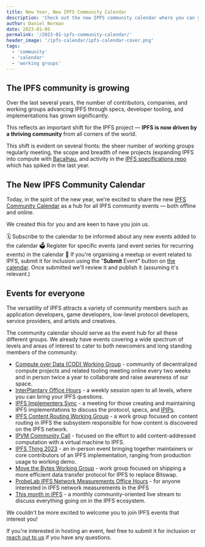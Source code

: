 ```yaml
---
title: New Year, New IPFS Community Calendar
description: 'Check out the new IPFS community calendar where you can you can discover and register for IPFS community events, working group meetings, and more.'
author: Daniel Norman
date: 2023-01-05
permalink: '/2023-01-ipfs-community-calendar/'
header_image: '/ipfs-calendar/ipfs-calendar-cover.png'
tags:
  - 'community'
  - 'calendar'
  - 'working groups'
---
```


## The IPFS community is growing

Over the last several years, the number of contributors, companies, and working groups advancing IPFS through specs, developer tooling, and implementations has grown significantly.

This reflects an important shift for the IPFS project — **IPFS is now driven by a thriving community** from all corners of the world.

This shift is evident on several fronts: the sheer number of working groups regularly meeting, the scope and breadth of new projects (expanding IPFS into compute with [Bacalhau](https://www.bacalhau.org/), and activity in the [IPFS specifications repo](https://github.com/ipfs/specs/) which has spiked in the last year.


## The New IPFS Community Calendar

Today, in the spirit of the new year, we're excited to share the new [IPFS Community Calendar](https://ipfs.fyi/calendar) as a hub for all IPFS community events — both offline and online.

We created this for you and are keen to have you join us.

🗓 Subscribe to the calendar to be informed about any new events added to the calendar
🗳 Register for specific events (and event series for recurring events) in the calendar
🎫 If you're organising a meetup or event related to IPFS, submit it for inclusion using the "**Submit** Event" button on [the calendar](https://ipfs.fyi/calendar). Once submitted we'll review it and publish it (assuming it's relevant.)

## Events for everyone

The versatility of IPFS attracts a variety of community members such as application developers, game developers, low-level protocol developers, service providers, and artists and creatives.

The community calendar should serve as the event hub for all these different groups. We already have events covering a wide spectrum of levels and areas of interest to cater to both newcomers and long standing members of the community:

- [Compute over Data (COD) Working Group](https://lu.ma/codwg) - community of decentralized compute projects and related tooling meeting online every two weeks and in person twice a year to collaborate and raise awareness of our space.
- [InterPlantary Office Hours](https://lu.ma/IP-Office-Hours) - a weekly session open to all levels, where you can bring your IPFS questions.
- [IPFS Implementers Sync](https://lu.ma/ipfs-implementers) - a meeting for those creating and maintaining IPFS implementations to discuss the protocol, specs, and [IPIPs](https://github.com/ipfs/specs/blob/main/IPIP_PROCESS.md).
- [IPFS Content Routing Working Group](https://lu.ma/ipfs-routing-wg) - a work group focused on content routing in IPFS the subsystem responsible for how content is discovered on the IPFS network.
- [IPVM Community Call](https://lu.ma/ipvm) - focused on the effort to add content-addressed computation with a virtual machine to IPFS.
- [IPFS Thing 2023](https://lu.ma/ipfsthing-preregistration) - an in-person event bringing together maintainers or core contributors of an IPFS implementation, ranging from production usage to working demo.
- [Move the Bytes Working Group](https://lu.ma/8kk9i628) - work group focused on shipping a more efficient data transfer protocol for IPFS to replace Bitswap.
- [ProbeLab IPFS Network Measurements Office Hours](https://lu.ma/ipfs-network-measurements) - for anyone interested in IPFS network measurements in the IPFS
- [This month in IPFS](https://lu.ma/ipfs-live) - a monthly community-oriented live stream to discuss everything going on in the IPFS ecosystem.

We couldn't be more excited to welcome you to join IPFS events that interest you!

If you're interested in hosting an event, feel free to submit it for inclusion or [reach out to us](mailto:devrel@ipfs.tech) if you have any questions.
